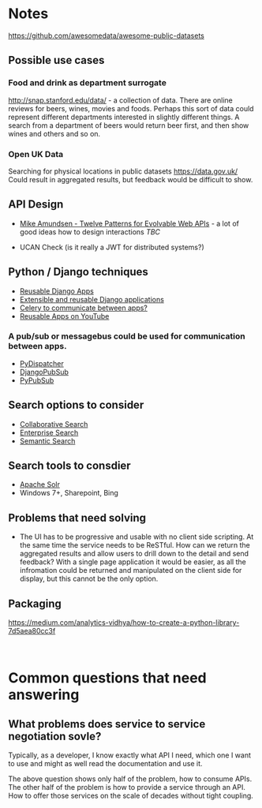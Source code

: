 # Notes 

https://github.com/awesomedata/awesome-public-datasets

## Possible use cases

### Food and drink as department surrogate

http://snap.stanford.edu/data/ - a collection of data. There are online reviews for beers, wines, movies and foods. Perhaps this sort of data could represent different departments interested in slightly different things. A search from a department of beers would return beer first, and then show wines and others and so on. 

### Open UK Data 

Searching for physical locations in public datasets https://data.gov.uk/
Could result in aggregated results, but feedback would be difficult to show. 

## API Design

* [Mike Amundsen - Twelve Patterns for Evolvable Web APIs](https://www.youtube.com/watch?v=qolWrn7hNro) - a lot of good ideas how to design interactions
*TBC*

* UCAN Check (is it really a JWT for distributed systems?)

## Python / Django techniques

* [Reusable Django Apps](https://docs.djangoproject.com/en/4.0/intro/reusable-apps/)
* [Extensible and reusable Django applications](https://www.philipotoole.com/reusable-django-applications/)
* [Celery to communicate between apps?](https://docs.celeryproject.org/en/stable/getting-started/introduction.html)
* [Reusable Apps on YouTube](https://www.youtube.com/watch?v=A-S0tqpPga4)

### A pub/sub or messagebus could be used for communication between apps.
* [PyDispatcher](http://pydispatcher.sourceforge.net/)
* [DjangoPubSub](https://pypi.org/project/djangopubsub/)
* [PyPubSub](https://pypubsub.readthedocs.io/en/v4.0.3/)


## Search options to consider

* [Collaborative Search](https://en.wikipedia.org/wiki/Collaborative_search_engine)
* [Enterprise Search](https://en.wikipedia.org/wiki/Enterprise_search)
* [Semantic Search](https://en.wikipedia.org/wiki/Semantic_search)

## Search tools to consdier

* [Apache Solr](https://solr.apache.org/features.html)
* Windows 7+, Sharepoint, Bing

## Problems that need solving

* The UI has to be progressive and usable with no client side scripting. At the same time the service needs to be ReSTful. How can we return the aggregated results and allow users to drill down to the detail and send feedback? With a single page application it would be easier, as all the infromation could be returned and manipulated on the client side for display, but this cannot be the only option. 


## Packaging 

https://medium.com/analytics-vidhya/how-to-create-a-python-library-7d5aea80cc3f



&nbsp;
# Common questions that need answering

## What problems does service to service negotiation sovle? 
Typically, as a developer, I know exactly what API I need, which one I want to use
and might as well read the documentation and use it. 

The above question shows only half of the problem, how to consume APIs. 
The other half of the problem is how to provide a service through an API. 
How to offer those services on the scale of decades without tight coupling. 